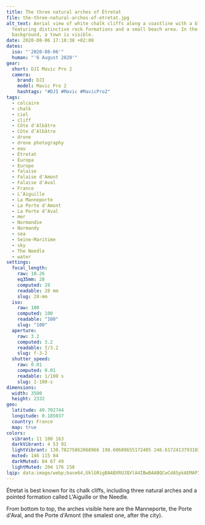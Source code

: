 ```yaml
---
title: The three natural arches of Étretat
file: the-three-natural-arches-of-etretat.jpg
alt_text: Aerial view of white chalk cliffs along a coastline with a blue ocean,
  featuring distinctive rock formations and a small beach area. In the
  background, a town is visible.
date: 2020-08-06 17:10:38 +02:00
dates:
  iso: "'2020-08-06'"
  human: "'6 August 2020'"
gear:
  short: DJI Mavic Pro 2
  camera:
    brand: DJI
    model: Mavic Pro 2
    hashtags: "#DJI #Mavic #MavicPro2"
tags:
  - calcaire
  - chalk
  - ciel
  - cliff
  - Côte d'Albâtre
  - Côte d’Albâtre
  - drone
  - drone photography
  - eau
  - Étretat
  - Europa
  - Europe
  - falaise
  - Falaise d'Amont
  - Falaise d'Aval
  - France
  - L’Aiguille
  - La Manneporte
  - La Porte d'Amont
  - La Porte d’Aval
  - mer
  - Normandie
  - Normandy
  - sea
  - Seine-Maritime
  - sky
  - The Needle
  - water
settings:
  focal_length:
    raw: 10.26
    eq35mm: 28
    computed: 28
    readable: 28 mm
    slug: 28-mm
  iso:
    raw: 100
    computed: 100
    readable: "100"
    slug: "100"
  aperture:
    raw: 3.2
    computed: 3.2
    readable: ƒ/3.2
    slug: f-3-2
  shutter_speed:
    raw: 0.01
    computed: 0.01
    readable: 1/100 s
    slug: 1-100-s
dimensions:
  width: 3500
  height: 2332
geo:
  latitude: 49.702744
  longitude: 0.185037
  country: France
  map: true
colors:
  vibrant: 11 100 163
  darkVibrant: 4 53 91
  lightVibrant: 130.78275862068966 198.60689655172405 246.61724137931034
  muted: 146 115 84
  darkMuted: 84 67 49
  lightMuted: 204 176 158
lqip: data:image/webp;base64,UklGRigBAABXRUJQVlA4IBwBAABQCwCdASpkAEMAP3Gszl60uD6lKhF7U9AuCWMAy+AdgKhbSMcoDTVt1Xqvbq5/sgU+Z7Z3rDFVuYiWAJVgpvS4tJ2Yz6zC2bIoxa2Mbsy1Vy/vCRQMV0cgLCVMHsLJyY+IxwAA/uHrHYtK7OrLT7MD5Zze9cuXB0Q3aJzMgwz/KfM9ATyeqrSGoaYB/TUN6TUjJwKIlKqg4lEY+4H53QcXa5UBmslUBxCDNL69egqGrKstFG2ssx86I+KUF6tGWatqKoqiZLxcOSpz+aR2l8gVrRUlgGuwkgY+OqdFyBE1CgwQ417oLXil/9XKvgSuGYigbfRLZ627qKDJEDcScsQaFwDMLdISCfPLe7lf8OQhdm8d+jjjgrhEbAAAAA==
---
```


Étretat is best known for its chalk cliffs, including three natural arches and a pointed formation called L'Aiguille or the Needle.

From bottom to top, the arches visible here are the Manneporte, the Porte d'Aval, and the Porte d'Amont (the smalest one, after the city).
